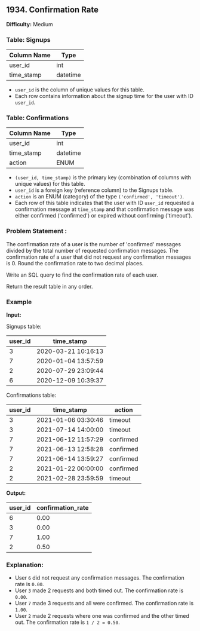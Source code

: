 ## 1934. Confirmation Rate

**Difficulty:** Medium

### Table: Signups

| Column Name | Type     |
|-------------|----------|
| user_id     | int      |
| time_stamp  | datetime |

- `user_id` is the column of unique values for this table.
- Each row contains information about the signup time for the user with ID `user_id`.

### Table: Confirmations

| Column Name | Type     |
|-------------|----------|
| user_id     | int      |
| time_stamp  | datetime |
| action      | ENUM     |

- `(user_id, time_stamp)` is the primary key (combination of columns with unique values) for this table.
- `user_id` is a foreign key (reference column) to the Signups table.
- `action` is an ENUM (category) of the type `('confirmed', 'timeout')`.
- Each row of this table indicates that the user with ID `user_id` requested a confirmation message at `time_stamp` and that confirmation message was either confirmed ('confirmed') or expired without confirming ('timeout').

### Problem Statement :

The confirmation rate of a user is the number of 'confirmed' messages divided by the total number of requested confirmation messages. The confirmation rate of a user that did not request any confirmation messages is 0. Round the confirmation rate to two decimal places.

Write an SQL query to find the confirmation rate of each user.

Return the result table in any order.

### Example

**Input:**

Signups table:

| user_id | time_stamp          |
|---------|---------------------|
| 3       | 2020-03-21 10:16:13 |
| 7       | 2020-01-04 13:57:59 |
| 2       | 2020-07-29 23:09:44 |
| 6       | 2020-12-09 10:39:37 |

Confirmations table:

| user_id | time_stamp          | action    |
|---------|---------------------|-----------|
| 3       | 2021-01-06 03:30:46 | timeout   |
| 3       | 2021-07-14 14:00:00 | timeout   |
| 7       | 2021-06-12 11:57:29 | confirmed |
| 7       | 2021-06-13 12:58:28 | confirmed |
| 7       | 2021-06-14 13:59:27 | confirmed |
| 2       | 2021-01-22 00:00:00 | confirmed |
| 2       | 2021-02-28 23:59:59 | timeout   |

**Output:**

| user_id | confirmation_rate |
|---------|-------------------|
| 6       | 0.00              |
| 3       | 0.00              |
| 7       | 1.00              |
| 2       | 0.50              |

### Explanation:

- User `6` did not request any confirmation messages. The confirmation rate is `0.00`.
- User `3` made 2 requests and both timed out. The confirmation rate is `0.00`.
- User `7` made 3 requests and all were confirmed. The confirmation rate is `1.00`.
- User `2` made 2 requests where one was confirmed and the other timed out. The confirmation rate is `1 / 2 = 0.50`.
